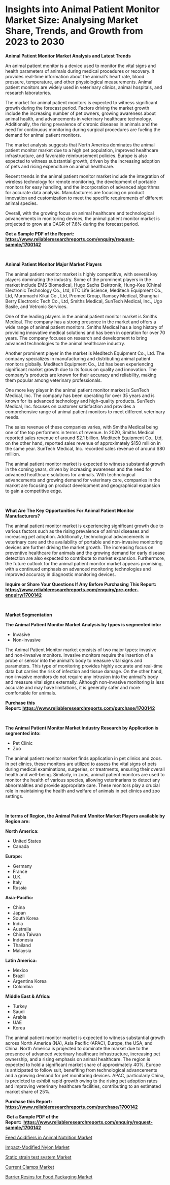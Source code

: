 <p><h1>Insights into Animal Patient Monitor Market Size: Analysing Market Share, Trends, and Growth from 2023 to 2030</h1></p><p><strong>Animal Patient Monitor Market Analysis and Latest Trends</strong></p>
<p><p>An animal patient monitor is a device used to monitor the vital signs and health parameters of animals during medical procedures or recovery. It provides real-time information about the animal's heart rate, blood pressure, temperature, and other physiological measurements. Animal patient monitors are widely used in veterinary clinics, animal hospitals, and research laboratories.</p><p>The market for animal patient monitors is expected to witness significant growth during the forecast period. Factors driving the market growth include the increasing number of pet owners, growing awareness about animal health, and advancements in veterinary healthcare technology. Additionally, the rising prevalence of chronic diseases in animals and the need for continuous monitoring during surgical procedures are fueling the demand for animal patient monitors.</p><p>The market analysis suggests that North America dominates the animal patient monitor market due to a high pet population, improved healthcare infrastructure, and favorable reimbursement policies. Europe is also expected to witness substantial growth, driven by the increasing adoption of pets and rising expenditure on animal healthcare.</p><p>Recent trends in the animal patient monitor market include the integration of wireless technology for remote monitoring, the development of portable monitors for easy handling, and the incorporation of advanced algorithms for accurate data analysis. Manufacturers are focusing on product innovation and customization to meet the specific requirements of different animal species.</p><p>Overall, with the growing focus on animal healthcare and technological advancements in monitoring devices, the animal patient monitor market is projected to grow at a CAGR of 7.6% during the forecast period.</p></p>
<p><strong>Get a Sample PDF of the Report:&nbsp; <a href="https://www.reliableresearchreports.com/enquiry/request-sample/1700142">https://www.reliableresearchreports.com/enquiry/request-sample/1700142</a></strong></p>
<p>&nbsp;</p>
<p><strong>Animal Patient Monitor Major Market Players</strong></p>
<p><p>The animal patient monitor market is highly competitive, with several key players dominating the industry. Some of the prominent players in the market include EMS Biomedical, Hugo Sachs Elektronik, Hung-Kee (China) Electronic Technology Co., Ltd, IITC Life Science, Meditech Equipment Co., Ltd, Muromachi Kikai Co., Ltd, Promed Group, Ramsey Medical, Shanghai Berry Electronic Tech Co., Ltd, Smiths Medical, SunTech Medical, Inc., Ugo Basile, and Vetronic Services.</p><p>One of the leading players in the animal patient monitor market is Smiths Medical. The company has a strong presence in the market and offers a wide range of animal patient monitors. Smiths Medical has a long history of providing innovative medical solutions and has been in operation for over 70 years. The company focuses on research and development to bring advanced technologies to the animal healthcare industry.</p><p>Another prominent player in the market is Meditech Equipment Co., Ltd. The company specializes in manufacturing and distributing animal patient monitors globally. Meditech Equipment Co., Ltd has been experiencing significant market growth due to its focus on quality and innovation. The company's products are known for their accuracy and reliability, making them popular among veterinary professionals.</p><p>One more key player in the animal patient monitor market is SunTech Medical, Inc. The company has been operating for over 35 years and is known for its advanced technology and high-quality products. SunTech Medical, Inc. focuses on customer satisfaction and provides a comprehensive range of animal patient monitors to meet different veterinary needs.</p><p>The sales revenue of these companies varies, with Smiths Medical being one of the top performers in terms of revenue. In 2020, Smiths Medical reported sales revenue of around $2.1 billion. Meditech Equipment Co., Ltd, on the other hand, reported sales revenue of approximately $150 million in the same year. SunTech Medical, Inc. recorded sales revenue of around $80 million.</p><p>The animal patient monitor market is expected to witness substantial growth in the coming years, driven by increasing awareness and the need for advanced healthcare solutions for animals. With technological advancements and growing demand for veterinary care, companies in the market are focusing on product development and geographical expansion to gain a competitive edge.</p></p>
<p>&nbsp;</p>
<p><strong>What Are The Key Opportunities For Animal Patient Monitor Manufacturers?</strong></p>
<p><p>The animal patient monitor market is experiencing significant growth due to various factors such as the rising prevalence of animal diseases and increasing pet adoption. Additionally, technological advancements in veterinary care and the availability of portable and non-invasive monitoring devices are further driving the market growth. The increasing focus on preventive healthcare for animals and the growing demand for early disease detection are also expected to contribute to market expansion. Furthermore, the future outlook for the animal patient monitor market appears promising, with a continued emphasis on advanced monitoring technologies and improved accuracy in diagnostic monitoring devices.</p></p>
<p><strong>Inquire or Share Your Questions If Any Before Purchasing This Report: <a href="https://www.reliableresearchreports.com/enquiry/pre-order-enquiry/1700142">https://www.reliableresearchreports.com/enquiry/pre-order-enquiry/1700142</a></strong></p>
<p>&nbsp;</p>
<p><strong>Market Segmentation</strong></p>
<p><strong>The Animal Patient Monitor Market Analysis by types is segmented into:</strong></p>
<p><ul><li>Invasive</li><li>Non-invasive</li></ul></p>
<p><p>The Animal Patient Monitor market consists of two major types: invasive and non-invasive monitors. Invasive monitors require the insertion of a probe or sensor into the animal's body to measure vital signs and parameters. This type of monitoring provides highly accurate and real-time data but carries the risk of infection and tissue damage. On the other hand, non-invasive monitors do not require any intrusion into the animal's body and measure vital signs externally. Although non-invasive monitoring is less accurate and may have limitations, it is generally safer and more comfortable for animals.</p></p>
<p><strong>Purchase this Report:&nbsp;<a href="https://www.reliableresearchreports.com/purchase/1700142">https://www.reliableresearchreports.com/purchase/1700142</a></strong></p>
<p>&nbsp;</p>
<p><strong>The Animal Patient Monitor Market Industry Research by Application is segmented into:</strong></p>
<p><ul><li>Pet Clinic</li><li>Zoo</li></ul></p>
<p><p>The animal patient monitor market finds application in pet clinics and zoos. In pet clinics, these monitors are utilized to assess the vital signs of pets during medical examinations, surgeries, or treatments, ensuring their overall health and well-being. Similarly, in zoos, animal patient monitors are used to monitor the health of various species, allowing veterinarians to detect any abnormalities and provide appropriate care. These monitors play a crucial role in maintaining the health and welfare of animals in pet clinics and zoo settings.</p></p>
<p>&nbsp;</p>
<p><strong>In terms of Region, the Animal Patient Monitor Market Players available by Region are:</strong></p>
<p>
    <p> <strong> North America: </strong>
        <ul>
            <li>United States</li>
            <li>Canada</li>
        </ul>
        </p> 
    <p> <strong> Europe: </strong>
        <ul>
            <li>Germany</li>
            <li>France</li>
            <li>U.K.</li>
            <li>Italy</li>
            <li>Russia</li>
        </ul>
        </p> 
    <p> <strong> Asia-Pacific: </strong>
        <ul>
            <li>China</li>
            <li>Japan</li>
            <li>South Korea</li>
            <li>India</li>
            <li>Australia</li>
            <li>China Taiwan</li>
            <li>Indonesia</li>
            <li>Thailand</li>
            <li>Malaysia</li>
        </ul>
        </p> 
    <p> <strong> Latin America: </strong>
        <ul>
            <li>Mexico</li>
            <li>Brazil</li>
            <li>Argentina Korea</li>
            <li>Colombia</li>
        </ul>
        </p> 
    <p> <strong> Middle East & Africa: </strong>
        <ul>
            <li>Turkey</li>
            <li>Saudi</li>
            <li>Arabia</li>
            <li>UAE</li>
            <li>Korea</li>
        </ul>
    </p>
    </p>
<p><p>The animal patient monitor market is expected to witness substantial growth across North America (NA), Asia Pacific (APAC), Europe, the USA, and China. North America is projected to dominate the market due to the presence of advanced veterinary healthcare infrastructure, increasing pet ownership, and a rising emphasis on animal healthcare. The region is expected to hold a significant market share of approximately 40%. Europe is anticipated to follow suit, benefiting from technological advancements and a growing demand for pet monitoring devices. APAC, particularly China, is predicted to exhibit rapid growth owing to the rising pet adoption rates and improving veterinary healthcare facilities, contributing to an estimated market share of 25%.</p></p>
<p><strong>Purchase this Report: <a href="https://www.reliableresearchreports.com/purchase/1700142">https://www.reliableresearchreports.com/purchase/1700142</a></strong></p>
<p>&nbsp;<strong>Get a Sample PDF of the Report:&nbsp;&nbsp;<a href="https://www.reliableresearchreports.com/enquiry/request-sample/1700142">https://www.reliableresearchreports.com/enquiry/request-sample/1700142</a></strong></p>
<p><strong></strong></p>
<p><p><a href="https://www.linkedin.com/pulse/feed-acidifiers-animal-nutrition-market-size-share-global/">Feed Acidifiers in Animal Nutrition Market</a></p><p><a href="https://www.linkedin.com/pulse/impact-modified-nylon-market-size-share-amp-trends-analysis/">Impact-Modified Nylon Market</a></p><p><a href="https://medium.com/@amyjacobi1918/static-strain-test-system-market-size-and-market-trends-complete-industry-overview-2023-to-2030-ed0f8da2a7f7">Static strain test system Market</a></p><p><a href="https://medium.com/@thadnader/current-clamps-market-trends-forecast-and-competitive-analysis-to-2030-9b9da00d66a9">Current Clamps Market</a></p><p><a href="https://www.linkedin.com/pulse/barrier-resins-food-packaging-market-share-amp-new-trends-analysis/">Barrier Resins for Food Packaging Market</a></p></p>